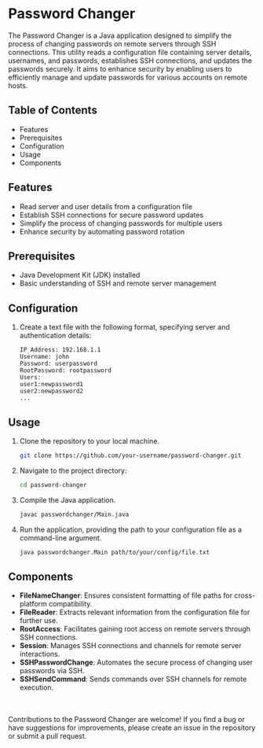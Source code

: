 # Password Changer
The Password Changer is a Java application designed to simplify the process of changing passwords on remote servers through SSH connections. This utility reads a configuration file containing server details, usernames, and passwords, establishes SSH connections, and updates the passwords securely. It aims to enhance security by enabling users to efficiently manage and update passwords for various accounts on remote hosts.

## Table of Contents

- Features
- Prerequisites
- Configuration
- Usage
- Components

## Features

- Read server and user details from a configuration file
- Establish SSH connections for secure password updates
- Simplify the process of changing passwords for multiple users
- Enhance security by automating password rotation

## Prerequisites

- Java Development Kit (JDK) installed
- Basic understanding of SSH and remote server management

## Configuration
1. Create a text file with the following format, specifying server and authentication details:
   ```plaintext
   IP Address: 192.168.1.1
   Username: john
   Password: userpassword
   RootPassword: rootpassword
   Users:
   user1:newpassword1
   user2:newpassword2
   ...

## Usage

1. Clone the repository to your local machine.
   ```bash
   git clone https://github.com/your-username/password-changer.git
2. Navigate to the project directory:
   ```bash
   cd password-changer
3. Compile the Java application.
   ```bash
   javac passwordchanger/Main.java
4. Run the application, providing the path to your configuration file as a command-line argument.
   ```bash
   java passwordchanger.Main path/to/your/config/file.txt


## Components

- **FileNameChanger**: Ensures consistent formatting of file paths for cross-platform compatibility.
- **FileReader**: Extracts relevant information from the configuration file for further use.
- **RootAccess**: Facilitates gaining root access on remote servers through SSH connections.
- **Session**: Manages SSH connections and channels for remote server interactions.
- **SSHPasswordChange**: Automates the secure process of changing user passwords via SSH.
- **SSHSendCommand**: Sends commands over SSH channels for remote execution.

<br>
<br>
Contributions to the Password Changer are welcome! If you find a bug or have suggestions for improvements, please create an issue in the repository or submit a pull request.
